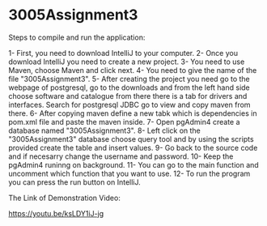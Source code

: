 # 3005Assignment3

Steps to compile and run the application:

1- First, you need to download IntelliJ to your computer.
2- Once you download IntelliJ you need to create a new project.
3- You need to use Maven, choose Maven and click next.
4- You need to give the name of the file "3005Assignment3".
5- After creating the project you need go to the webpage of postgresql, go to the downloads and from the left hand side choose software and catalogue from there there is a tab for drivers and interfaces. Search for postgresql JDBC go to view and copy maven from there.
6- After copying maven define a new tabk which is dependencies in pom.xml file and paste the maven inside.
7- Open pgAdmin4 create a database named "3005Assignment3".
8- Left click on the "3005Assignment3" database choose query tool and by using the scripts provided create the table and insert values.
9- Go back to the source code and if necesarry change the username and password.
10- Keep the pgAdmin4 runinng on background.
11- You can go to the main function and uncomment which function that you want to use.
12- To run the program you can press the run button on IntelliJ.

The Link of Demonstration Video:

https://youtu.be/ksLDY1iJ-jg
